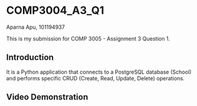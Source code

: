 # COMP3004_A3_Q1
Aparna Apu, 101194937

This is my submission for COMP 3005 - Assignment 3 Question 1.

## Introduction

It is a Python application that connects to a PostgreSQL database (School) and performs specific CRUD (Create, Read, Update, Delete) operations.

## Video Demonstration
